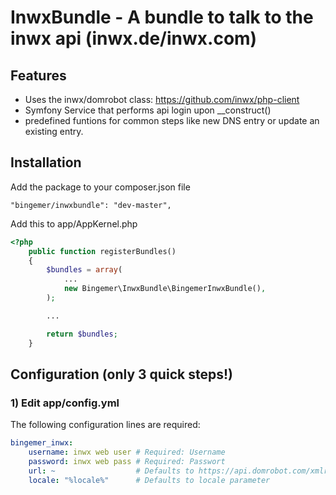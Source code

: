 InwxBundle - A bundle to talk to the inwx api (inwx.de/inwx.com)
==============================================================

Features
--------

 * Uses the inwx/domrobot class: https://github.com/inwx/php-client
 * Symfony Service that performs api login upon __construct()
 * predefined funtions for common steps like new DNS entry or update an existing entry.

Installation
-----------------------------------

Add the package to your composer.json file
```
"bingemer/inwxbundle": "dev-master",
```

Add this to app/AppKernel.php
```php
<?php
    public function registerBundles()
    {
        $bundles = array(
            ...
            new Bingemer\InwxBundle\BingemerInwxBundle(),
        );

        ...

        return $bundles;
    }
```


Configuration (only 3 quick steps!)
-----------------------------------

### 1) Edit app/config.yml

The following configuration lines are required:

```yaml
bingemer_inwx:
    username: inwx web user # Required: Username
    password: inwx web pass # Required: Passwort
    url: ~                  # Defaults to https://api.domrobot.com/xmlrpc/   
    locale: "%locale%"      # Defaults to locale parameter
```
